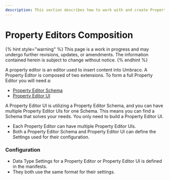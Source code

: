 ```yaml
---
description: This section describes how to work with and create Property Editors.
---
```


# Property Editors Composition

{% hint style="warning" %}
This page is a work in progress and may undergo further revisions, updates, or amendments. The information contained herein is subject to change without notice.
{% endhint %}

A property editor is an editor used to insert content into Umbraco. A Property Editor is composed of two extensions. To form a full Property Editor you will need a:

* [Property Editor Schema](property-editor-schema.md)
* [Property Editor UI](property-editor-ui.md)

A Property Editor UI is utilizing a Property Editor Schema, and you can have multiple Property Editor UIs for one Schema. This means you can find a Schema that solves your needs. You only need to build a Property Editor UI.

* Each Property Editor can have multiple Property Editor UIs.
* Both a Property Editor Schema and Property Editor UI can define the Settings used for their configuration.

### Configuration

* Data Type Settings for a Property Editor or Property Editor UI is defined in the manifests.
* They both use the same format for their settings.
